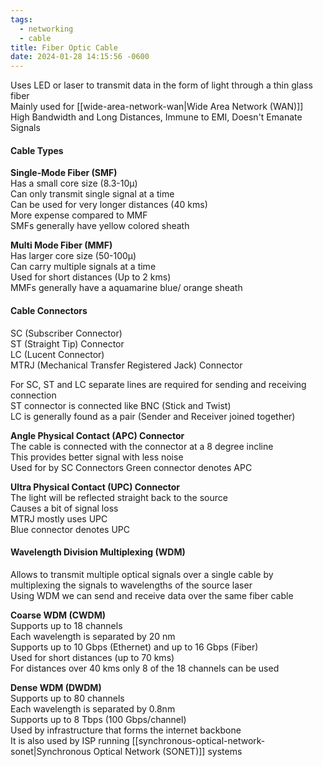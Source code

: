 ```yaml
---
tags:
  - networking
  - cable
title: Fiber Optic Cable
date: 2024-01-28 14:15:56 -0600
---
```


Uses LED or laser to transmit data in the form of light through a thin glass fiber  
Mainly used for [[wide-area-network-wan|Wide Area Network (WAN)]]  
High Bandwidth and Long Distances, Immune to EMI, Doesn't Emanate Signals

#### Cable Types

**Single-Mode Fiber (SMF)**  
Has a small core size (8.3-10µ)  
Can only transmit single signal at a time  
Can be used for very longer distances (40 kms)  
More expense compared to MMF  
SMFs generally have yellow colored sheath

**Multi Mode Fiber (MMF)**  
Has larger core size (50-100µ)  
Can carry multiple signals at a time  
Used for short distances (Up to 2 kms)  
MMFs generally have a aquamarine blue/ orange sheath

#### Cable Connectors

SC (Subscriber Connector)  
ST (Straight Tip) Connector  
LC (Lucent Connector)  
MTRJ (Mechanical Transfer Registered Jack) Connector

For SC, ST and LC separate lines are required for sending and receiving connection  
ST connector is connected like BNC (Stick and Twist)  
LC is generally found as a pair (Sender and Receiver joined together)

**Angle Physical Contact (APC) Connector**  
The cable is connected with the connector at a 8 degree incline  
This provides better signal with less noise  
Used for by SC Connectors
Green connector denotes APC

**Ultra Physical Contact (UPC) Connector**  
The light will be reflected straight back to the source  
Causes a bit of signal loss  
MTRJ mostly uses UPC  
Blue connector denotes UPC

#### Wavelength Division Multiplexing (WDM)

Allows to transmit multiple optical signals over a single cable by multiplexing the signals to wavelengths of the source laser  
Using WDM we can send and receive data over the same fiber cable  

**Coarse WDM (CWDM)**  
Supports up to 18 channels  
Each wavelength is separated by 20 nm  
Supports up to 10 Gbps (Ethernet) and up to 16 Gbps (Fiber)  
Used for short distances (up to 70 kms)  
For distances over 40 kms only 8 of the 18 channels can be used

**Dense WDM (DWDM)**  
Supports up to 80 channels  
Each wavelength is separated by 0.8nm  
Supports up to 8 Tbps (100 Gbps/channel)  
Used by infrastructure that forms the internet backbone  
It is also used by ISP running [[synchronous-optical-network-sonet|Synchronous Optical Network (SONET)]] systems
